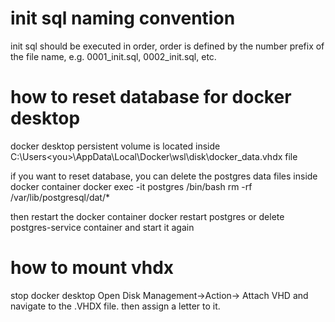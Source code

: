 # init sql naming convention
init sql should be executed in order, order is defined by the number prefix of the file name, e.g. 0001_init.sql, 0002_init.sql, etc.

# how to reset database for docker desktop
docker desktop persistent volume is located inside C:\Users\<you>\AppData\Local\Docker\wsl\disk\docker_data.vhdx file

if you want to reset database, you can delete the postgres data files inside docker container
docker exec -it postgres /bin/bash
rm -rf /var/lib/postgresql/dat/*

then restart the docker container
docker restart postgres
or
delete postgres-service container and start it again

# how to mount vhdx
stop docker desktop
Open Disk Management->Action-> Attach VHD and navigate to the .VHDX file. then assign a letter to it.

